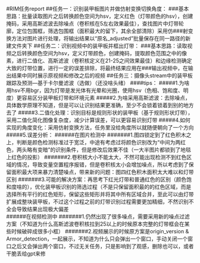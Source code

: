 #RIM任务report
##任务一：识别装甲板图片并做仿射变换切换角度：
	###基本思路：批量读取图片之后转换颜色空间为hsv，定义红色（灯带颜色的hsv），创建掩码，采用高斯滤波去除噪点（卷积核在5左右效果最佳），查找图片中灯带轮廓，定位包围框，筛选包围框（面积最大的留下，其余全部清除）采用仿###射变换方法对图片进行处理，将输出结果以“原名_adjusted”批量保存在同一路径的新建文件夹下
##任务二：识别视频中的装甲板并框出灯带：
	###基本思路：读取视频之后转换颜色空间为hsv，定义灯带颜色，创建掩码，提取颜色范围之中的像素，进行二值化、高斯滤波（卷积核定义在21-25之间效果最佳）和边缘检测确定大致的灯带位置，进行一定的误差排除，将最终结果应用在###输出视频中，在输出结果中同时展示原视频和修改之后的视频
##任务三：摄像头stream中的装甲板跟踪及预测—基于卡尔曼滤波（选做）（还没啥头绪）
####tips：
#####1.为啥用hsv不用bgr，因为灯带是发光体有光晕和光圈，使用hsv（色相、饱和度、明度）更容易区分装甲板灯带和环境元素
#####2.为啥采用高斯滤波：去除噪点，具体数学原理不知道，但是可以让识别结果更准确，至少不会锁着锁着到别的地方去了
#####3.二值化处理：识别目标是规则形状的装甲板（基于规则形状灯带），采用二值化简化图像复杂度，减少计算误差，可以更容易识别灯带
#####4.如何实现的角度变化：采用仿射变换方法，任务里没给角度所以就随便朝向了一个方向
#####5.误差分析：
######在图片检测中
	#######1.图四锁定到了红色积木之上，判断是颜色检测标准过于宽泛，中途有考虑过将颜色识别改为“中间为两红色，两头略有变暗”的识别条件，但是修改后效果不佳（一大半图片都锁到了地毯上红色的投影）
	#######2.卷积核大小不能太大，不然可能出现检测不到红色区域的情况，导致变量空置程序报错，但是卷积核太小会增加噪点，所以考虑到了保留面积最大项来暴力清楚噪点，带来新的问题：图四红色积木面积太大难以和灯带区别
	#######3.可能的解决方案：再思考下红光灯带和普通红色的区别（颜色饱和度啥的），优化装甲板识别的筛选过程（不是只保留面积最的的红色区域，而是选择所有平行的红色矩形，保留这些矩形并将其中所有区域合并，至此可以由灯带扩展成整块装甲板，不过这个过程之前的灯带识别过程需要更加精细，不然识别不全会导致结果出现极大偏差	
######在视频检测中
	#######1.仍然出现了很多噪点，需要采用新的噪点过滤方案（不知道为什么高斯滤波卷积核拉到25以上的时候原本完整的灯带框会在某些时候破碎成很多小框）
	#######2.视频展示的时候原方案是origin_version & Armor_detection，一起展示，不知道为什么只会弹出一个窗口，手动关闭一个窗口之后又会弹出两个窗口，不过无关任务，只是影响到了观感，删除也可以，或者干脆丢给gpt来修
